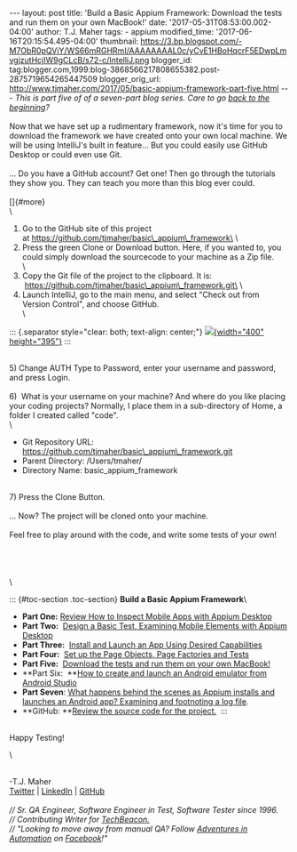 \-\-- layout: post title: \'Build a Basic Appium Framework: Download the
tests and run them on your own MacBook!\' date:
\'2017-05-31T08:53:00.002-04:00\' author: T.J. Maher tags: - appium
modified\_time: \'2017-06-16T20:15:54.495-04:00\' thumbnail:
https://3.bp.blogspot.com/-M7ObR0pQViY/WS66mRGHRmI/AAAAAAAAL0c/yCvE1HBoHqcrF5EDwpLmvgjzutHcjIW9gCLcB/s72-c/IntelliJ.png
blogger\_id:
tag:blogger.com,1999:blog-3868566217808655382.post-2875719654265447509
blogger\_orig\_url:
http://www.tjmaher.com/2017/05/basic-appium-framework-part-five.html
\-\-- *This is part five of of a seven-part blog series. Care to
go [back to the
beginning](http://www.tjmaher.com/2017/05/basic-appium-framework-part-one.html)?*\
\
Now that we have set up a rudimentary framework, now it\'s time for you
to download the framework we have created onto your own local machine.
We will be using IntelliJ\'s built in feature\... But you could easily
use GitHub Desktop or could even use Git.\
\
\... Do you have a GitHub account? Get one! Then go through the
tutorials they show you. They can teach you more than this blog ever
could.\
\
[]{#more}\
\
1) Go to the GitHub site of this project
at https://github.com/tjmaher/basic\_appium\_framework\
\
2) Press the green Clone or Download button. Here, if you wanted to, you
could simply download the sourcecode to your machine as a Zip file.\
\
3) Copy the Git file of the project to the clipboard. It is:
 https://github.com/tjmaher/basic\_appium\_framework.git\
\
4) Launch IntelliJ, go to the main menu, and select \"Check out from
Version Control\", and choose GitHub.\
\

::: {.separator style="clear: both; text-align: center;"}
[![](https://3.bp.blogspot.com/-M7ObR0pQViY/WS66mRGHRmI/AAAAAAAAL0c/yCvE1HBoHqcrF5EDwpLmvgjzutHcjIW9gCLcB/s400/IntelliJ.png){width="400"
height="395"}](https://3.bp.blogspot.com/-M7ObR0pQViY/WS66mRGHRmI/AAAAAAAAL0c/yCvE1HBoHqcrF5EDwpLmvgjzutHcjIW9gCLcB/s1600/IntelliJ.png)
:::

\
5) Change AUTH Type to Password, enter your username and password, and
press Login.\
\
6)  What is your username on your machine? And where do you like placing
your coding projects? Normally, I place them in a sub-directory of Home,
a folder I created called \"code\".\
\

-   Git Repository URL:
    https://github.com/tjmaher/basic\_appium\_framework.git
-   Parent Directory: /Users/tmaher/
-   Directory Name: basic\_appium\_framework

\
7) Press the Clone Button.\
\
\... Now? The project will be cloned onto your machine.\
\
Feel free to play around with the code, and write some tests of your
own!\
\
\
\
\
\

<div>

::: {#toc-section .toc-section}
**Build a Basic Appium Framework**\

-   **Part One:** [Review How to Inspect Mobile Apps with Appium
    Desktop](http://www.tjmaher.com/2017/05/basic-appium-framework-part-one.html)
-   **Part Two:**  [Design a Basic Test, Examining Mobile Elements with
    Appium
    Desktop](http://www.tjmaher.com/2017/05/basic-appium-framework-part-two.html)
-   **Part Three:**  [Install and Launch an App Using Desired
    Capabilities](http://www.tjmaher.com/2017/05/build-basic-appium-framework-install.html)
-   **Part Four:**  [Set up the Page Objects, Page Factories and
    Tests](http://www.tjmaher.com/2017/05/basic-appium-framework-part-four.html)
-   **Part Five:**  [Download the tests and run them on your own
    MacBook!](http://www.tjmaher.com/2017/05/basic-appium-framework-part-five.html)
-   **Part Six:  **[How to create and launch an Android emulator from
    Android
    Studio](http://www.tjmaher.com/2017/05/launch-android-emulator.html)
-   **Part Seven**: [What happens behind the scenes as Appium installs
    and launches an Android app? Examining and footnoting a log
    file](http://www.tjmaher.com/2017/06/behind-the-scenes-install-launch-appium.html).
-   **GitHub: **[Review the source code for the
    project.](https://github.com/tjmaher/basic_appium_framework) 
:::

\
Happy Testing!

</div>

<div>

\

</div>

\
-T.J. Maher\
[Twitter](https://twitter.com/tjmaher1) \| [LinkedIn](https://www.linkedin.com/in/tjmaher1) \| [GitHub](https://github.com/tjmaher)\
\
*// Sr. QA Engineer, Software Engineer in Test, Software Tester since
1996.\
// Contributing Writer
for [TechBeacon.](http://techbeacon.com/contributors/thomas-maher)\
// \"Looking to move away from manual QA? Follow [Adventures in
Automation](http://www.tjmaher.com/) on
[Facebook](https://www.facebook.com/AdventuresInAutomation/)!\"*
